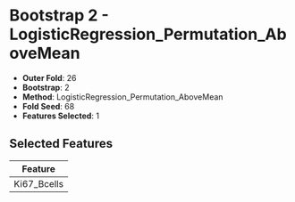 # Bootstrap 2 - LogisticRegression_Permutation_AboveMean

- **Outer Fold**: 26
- **Bootstrap**: 2
- **Method**: LogisticRegression_Permutation_AboveMean
- **Fold Seed**: 68
- **Features Selected**: 1

## Selected Features

| Feature |
|---------|
| Ki67_Bcells |
